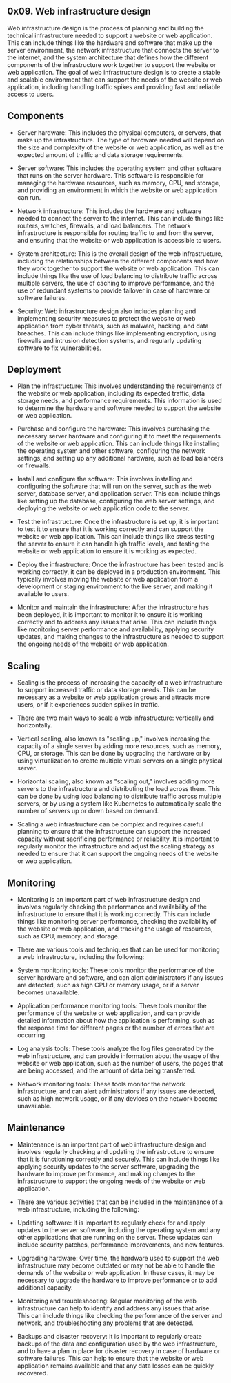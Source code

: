 ## 0x09. Web infrastructure design

Web infrastructure design is the process of planning and building the technical infrastructure needed to support a website or web application. This can include things like the hardware and software that make up the server environment, the network infrastructure that connects the server to the internet, and the system architecture that defines how the different components of the infrastructure work together to support the website or web application. The goal of web infrastructure design is to create a stable and scalable environment that can support the needs of the website or web application, including handling traffic spikes and providing fast and reliable access to users.

## Components

- Server hardware: This includes the physical computers, or servers, that make up the infrastructure. The type of hardware needed will depend on the size and complexity of the website or web application, as well as the expected amount of traffic and data storage requirements.

- Server software: This includes the operating system and other software that runs on the server hardware. This software is responsible for managing the hardware resources, such as memory, CPU, and storage, and providing an environment in which the website or web application can run.

- Network infrastructure: This includes the hardware and software needed to connect the server to the internet. This can include things like routers, switches, firewalls, and load balancers. The network infrastructure is responsible for routing traffic to and from the server, and ensuring that the website or web application is accessible to users.

- System architecture: This is the overall design of the web infrastructure, including the relationships between the different components and how they work together to support the website or web application. This can include things like the use of load balancing to distribute traffic across multiple servers, the use of caching to improve performance, and the use of redundant systems to provide failover in case of hardware or software failures.

- Security: Web infrastructure design also includes planning and implementing security measures to protect the website or web application from cyber threats, such as malware, hacking, and data breaches. This can include things like implementing encryption, using firewalls and intrusion detection systems, and regularly updating software to fix vulnerabilities.

## Deployment

- Plan the infrastructure: This involves understanding the requirements of the website or web application, including its expected traffic, data storage needs, and performance requirements. This information is used to determine the hardware and software needed to support the website or web application.

- Purchase and configure the hardware: This involves purchasing the necessary server hardware and configuring it to meet the requirements of the website or web application. This can include things like installing the operating system and other software, configuring the network settings, and setting up any additional hardware, such as load balancers or firewalls.

- Install and configure the software: This involves installing and configuring the software that will run on the server, such as the web server, database server, and application server. This can include things like setting up the database, configuring the web server settings, and deploying the website or web application code to the server.

- Test the infrastructure: Once the infrastructure is set up, it is important to test it to ensure that it is working correctly and can support the website or web application. This can include things like stress testing the server to ensure it can handle high traffic levels, and testing the website or web application to ensure it is working as expected.

- Deploy the infrastructure: Once the infrastructure has been tested and is working correctly, it can be deployed in a production environment. This typically involves moving the website or web application from a development or staging environment to the live server, and making it available to users.

- Monitor and maintain the infrastructure: After the infrastructure has been deployed, it is important to monitor it to ensure it is working correctly and to address any issues that arise. This can include things like monitoring server performance and availability, applying security updates, and making changes to the infrastructure as needed to support the ongoing needs of the website or web application.

## Scaling

- Scaling is the process of increasing the capacity of a web infrastructure to support increased traffic or data storage needs. This can be necessary as a website or web application grows and attracts more users, or if it experiences sudden spikes in traffic.

- There are two main ways to scale a web infrastructure: vertically and horizontally.

- Vertical scaling, also known as "scaling up," involves increasing the capacity of a single server by adding more resources, such as memory, CPU, or storage. This can be done by upgrading the hardware or by using virtualization to create multiple virtual servers on a single physical server.

- Horizontal scaling, also known as "scaling out," involves adding more servers to the infrastructure and distributing the load across them. This can be done by using load balancing to distribute traffic across multiple servers, or by using a system like Kubernetes to automatically scale the number of servers up or down based on demand.

- Scaling a web infrastructure can be complex and requires careful planning to ensure that the infrastructure can support the increased capacity without sacrificing performance or reliability. It is important to regularly monitor the infrastructure and adjust the scaling strategy as needed to ensure that it can support the ongoing needs of the website or web application.


## Monitoring

- Monitoring is an important part of web infrastructure design and involves regularly checking the performance and availability of the infrastructure to ensure that it is working correctly. This can include things like monitoring server performance, checking the availability of the website or web application, and tracking the usage of resources, such as CPU, memory, and storage.

- There are various tools and techniques that can be used for monitoring a web infrastructure, including the following:

- System monitoring tools: These tools monitor the performance of the server hardware and software, and can alert administrators if any issues are detected, such as high CPU or memory usage, or if a server becomes unavailable.

- Application performance monitoring tools: These tools monitor the performance of the website or web application, and can provide detailed information about how the application is performing, such as the response time for different pages or the number of errors that are occurring.

- Log analysis tools: These tools analyze the log files generated by the web infrastructure, and can provide information about the usage of the website or web application, such as the number of users, the pages that are being accessed, and the amount of data being transferred.

- Network monitoring tools: These tools monitor the network infrastructure, and can alert administrators if any issues are detected, such as high network usage, or if any devices on the network become unavailable.

## Maintenance

- Maintenance is an important part of web infrastructure design and involves regularly checking and updating the infrastructure to ensure that it is functioning correctly and securely. This can include things like applying security updates to the server software, upgrading the hardware to improve performance, and making changes to the infrastructure to support the ongoing needs of the website or web application.

- There are various activities that can be included in the maintenance of a web infrastructure, including the following:

- Updating software: It is important to regularly check for and apply updates to the server software, including the operating system and any other applications that are running on the server. These updates can include security patches, performance improvements, and new features.

- Upgrading hardware: Over time, the hardware used to support the web infrastructure may become outdated or may not be able to handle the demands of the website or web application. In these cases, it may be necessary to upgrade the hardware to improve performance or to add additional capacity.

- Monitoring and troubleshooting: Regular monitoring of the web infrastructure can help to identify and address any issues that arise. This can include things like checking the performance of the server and network, and troubleshooting any problems that are detected.

- Backups and disaster recovery: It is important to regularly create backups of the data and configuration used by the web infrastructure, and to have a plan in place for disaster recovery in case of hardware or software failures. This can help to ensure that the website or web application remains available and that any data losses can be quickly recovered.
